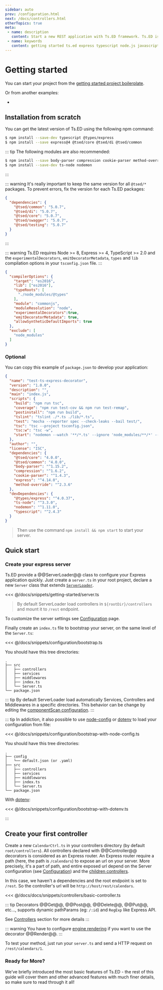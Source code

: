 ```yaml
---
sidebar: auto
prev: /configuration.html
next: /docs/controllers.html
otherTopics: true
meta:
 - name: description
   content: Start a new REST application with Ts.ED framework. Ts.ED is built on top of Express and use TypeScript language.
 - name: keywords
   content: getting started ts.ed express typescript node.js javascript decorators mvc class models
---
```


# Getting started

You can start your project from the [getting started project boilerplate](https://github.com/TypedProject/tsed-getting-started).

Or from another examples:

- 

## Installation from scratch

You can get the latest version of Ts.ED using the following npm command:

```bash
$ npm install --save-dev typescript @types/express
$ npm install --save express@4 @tsed/core @tsed/di @tsed/common
```

::: tip
The following modules are also recommended:

```bash
$ npm install --save body-parser compression cookie-parser method-override
$ npm install --save-dev ts-node nodemon
```
:::

::: warning
It's really important to keep the same version for all `@tsed/*` packages.
To prevent errors, fix the version for each Ts.ED packages:
```json
{
  "dependencies": {
    "@tsed/common": "5.0.7",
    "@tsed/di": "5.0.7",
    "@tsed/core": "5.0.7",
    "@tsed/swagger": "5.0.7",
    "@tsed/testing": "5.0.7"
  }
} 
```
:::

::: warning
Ts.ED requires Node >= 8, Express >= 4, TypeScript >= 2.0 and 
the `experimentalDecorators`, `emitDecoratorMetadata`, `types` and `lib` compilation 
options in your `tsconfig.json` file.
:::

```json
{
  "compilerOptions": {
    "target": "es2016",
    "lib": ["es2016"],
    "typeRoots": [
      "./node_modules/@types"
    ],
    "module": "commonjs",
    "moduleResolution": "node",
    "experimentalDecorators":true,
    "emitDecoratorMetadata": true,
    "allowSyntheticDefaultImports": true
  },
  "exclude": [
    "node_modules"
  ]
}
```

### Optional

You can copy this example of `package.json` to develop your application:

```json
{
  "name": "test-ts-express-decorator",
  "version": "1.0.0",
  "description": "",
  "main": "index.js",
  "scripts": {
    "build": "npm run tsc",
    "coverage": "npm run test-cov && npm run test-remap",
    "postinstall": "npm run build",
    "tslint": "tslint ./*.ts ./lib/*.ts",
    "test": "mocha --reporter spec --check-leaks --bail test/",
    "tsc": "tsc --project tsconfig.json",
    "tsc:w": "tsc -w",
    "start": "nodemon --watch '**/*.ts' --ignore 'node_modules/**/*' --exec ts-node src/index.ts"
  },
  "author": "",
  "license": "ISC",
  "dependencies": {
    "@tsed/core": "4.0.0",
    "@tsed/common": "4.0.0",
    "body-parser": "^1.15.2",
    "compression": "^1.6.2",
    "cookie-parser": "^1.4.3",
    "express": "^4.14.0",
    "method-override": "^2.3.6"
  },
  "devDependencies": {
    "@types/express": "^4.0.37",
    "ts-node": "^3.3.0",
    "nodemon": "^1.11.0",
    "typescript": "^2.4.3"
  }
}
```

> Then use the command `npm install && npm start` to start your server.

## Quick start
### Create your express server

Ts.ED provide a @@ServerLoader@@ class to configure your 
Express application quickly. Just create a `server.ts` in your root project, declare 
a new `Server` class that extends [`ServerLoader`](/docs/server-loader.md).

<<< @/docs/snippets/getting-started/server.ts

> By default ServerLoader load controllers in `${rootDir}/controllers` and mount it to `/rest` endpoint.

To customize the server settings see [Configuration](configuration.md) page.

Finally create an `index.ts` file to bootstrap your server, on the same level of the `Server.ts`:

<<< @/docs/snippets/configuration/bootstrap.ts

You should have this tree directories: 

```
.
├── src
│   ├── controllers
│   ├── services
│   ├── middlewares
│   ├── index.ts
│   └── Server.ts
└── package.json
```

::: tip
By default ServerLoader load automatically Services, Controllers and Middlewares in a specific directories.
This behavior can be change by editing the [componentScan configuration](/configuration.md).
:::

::: tip
In addiction, it also possible to use [node-config](https://www.npmjs.com/package/config) or [dotenv](https://www.npmjs.com/package/dotenv) to load your configuration from file:

<<< @/docs/snippets/configuration/bootstrap-with-node-config.ts

You should have this tree directories: 

```
.
├── config
│   └── default.json (or .yaml)
├── src
│   ├── controllers
│   ├── services
│   ├── middlewares
│   ├── index.ts
│   └── Server.ts
└── package.json
```

With [dotenv](https://www.npmjs.com/package/dotenv):

<<< @/docs/snippets/configuration/bootstrap-with-dotenv.ts

:::

## Create your first controller

Create a new `CalendarCtrl.ts` in your controllers directory (by default `root/controllers`).
All controllers declared with @@Controller@@ decorators is considered as an Express router. 
An Express router require a path (here, the path is `/calendars`) to expose an url on your server. 
More precisely, it's a part of path, and entire exposed url depend on the Server configuration (see [Configuration](configuration.md)) 
and the [children controllers](/docs/controllers.md).

In this case, we haven't a dependencies and the root endpoint is set to `/rest`. 
So the controller's url will be `http://host/rest/calendars`.

<<< @/docs/docs/snippets/controllers/basic-controller.ts

::: tip
Decorators @@Get@@, @@Post@@, @@Delete@@, @@Put@@, etc..., supports dynamic pathParams (eg: `/:id`) and `RegExp` like Express API.

See [Controllers](/docs/controllers.md) section for more details
:::

::: warning
You have to configure [engine rendering](/tutorials/templating) if you want to use the decorator @@Render@@.
:::

To test your method, just run your `server.ts` and send a HTTP request on `/rest/calendars/1`.

### Ready for More?

We’ve briefly introduced the most basic features of Ts.ED - the rest of this guide will cover them and other advanced features with much finer details, so make sure to read through it all!
